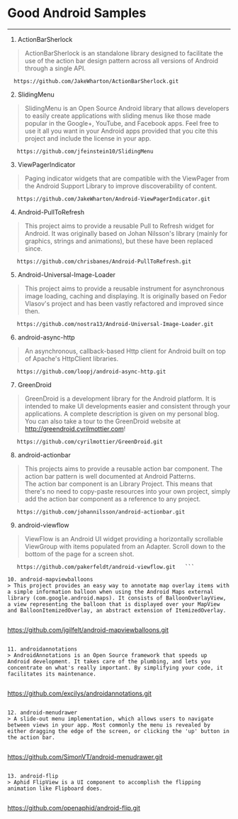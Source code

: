 # Good Android Samples  

---   
   
1. ActionBarSherlock   
> ActionBarSherlock is an standalone library designed to facilitate the use of the action bar design pattern across all versions of Android through a single API.
   
```   
  https://github.com/JakeWharton/ActionBarSherlock.git   
```   
   
2. SlidingMenu   
> SlidingMenu is an Open Source Android library that allows developers to easily create applications with sliding menus like those made popular in the Google+, YouTube, and Facebook apps. Feel free to use it all you want in your Android apps provided that you cite this project and include the license in your app.   
   
```
   https://github.com/jfeinstein10/SlidingMenu   
```   
   
3. ViewPagerIndicator   
> Paging indicator widgets that are compatible with the ViewPager from the Android Support Library to improve discoverability of content.   
```   
   https://github.com/JakeWharton/Android-ViewPagerIndicator.git   
```   
   
4. Android-PullToRefresh   
> This project aims to provide a reusable Pull to Refresh widget for Android. It was originally based on Johan Nilsson's library (mainly for graphics, strings and animations), but these have been replaced since.   
   
```
   https://github.com/chrisbanes/Android-PullToRefresh.git   
```   
   
5. Android-Universal-Image-Loader   
> This project aims to provide a reusable instrument for asynchronous image loading, caching and displaying. It is originally based on Fedor Vlasov's project and has been vastly refactored and improved since then.   
   
```
   https://github.com/nostra13/Android-Universal-Image-Loader.git   
```
   
6. android-async-http
> An asynchronous, callback-based Http client for Android built on top of Apache's HttpClient libraries.   
  
``` 
   https://github.com/loopj/android-async-http.git
```   
   
7. GreenDroid   
> GreenDroid is a development library for the Android platform. It is intended to make UI developments easier and consistent through your applications. A complete description is given on my personal blog. You can also take a tour to the GreenDroid website at http://greendroid.cyrilmottier.com!   
   
```   
   https://github.com/cyrilmottier/GreenDroid.git   
```   
   
8. android-actionbar   
> This projects aims to provide a reusable action bar component. The action bar pattern is well documented at Android Patterns.   
   The action bar component is an Library Project. This means that there's no need to copy-paste resources into your own project, simply add the action bar component as a reference to any project.   
   
``` 
   https://github.com/johannilsson/android-actionbar.git   
```   
   
9. android-viewflow   
>  ViewFlow is an Android UI widget providing a horizontally scrollable ViewGroup with items populated from an Adapter. Scroll down to the bottom of the page for a screen shot.   
   
```
   https://github.com/pakerfeldt/android-viewflow.git   ```
   
10. android-mapviewballoons   
> This project provides an easy way to annotate map overlay items with a simple information balloon when using the Android Maps external library (com.google.android.maps). It consists of BalloonOverlayView, a view representing the balloon that is displayed over your MapView and BalloonItemizedOverlay, an abstract extension of ItemizedOverlay.   
   
```   
   https://github.com/jgilfelt/android-mapviewballoons.git
```   
   
11. androidannotations   
> AndroidAnnotations is an Open Source framework that speeds up Android development. It takes care of the plumbing, and lets you concentrate on what's really important. By simplifying your code, it facilitates its maintenance.   
   
```   
   https://github.com/excilys/androidannotations.git   
```   
   
12. android-menudrawer   
> A slide-out menu implementation, which allows users to navigate between views in your app. Most commonly the menu is revealed by either dragging the edge of the screen, or clicking the 'up' button in the action bar.   
   
```   
   https://github.com/SimonVT/android-menudrawer.git   
```   
   
13. android-flip   
> Aphid FlipView is a UI component to accomplish the flipping animation like Flipboard does.   
   
```   
   https://github.com/openaphid/android-flip.git   
```   
   


